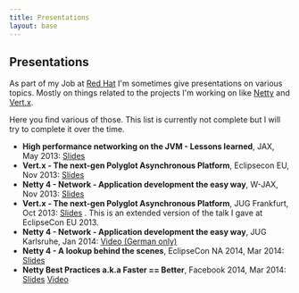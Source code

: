 ```yaml
---
title: Presentations
layout: base
---
```


## Presentations

As part of my Job at [Red Hat](http://www.redhat.com) I'm sometimes give presentations on various topics. Mostly on things related to the projects I'm working on like [Netty](http://netty.io) and [Vert.x](http://vertx.io).

Here you find various of those. This list is currently not complete but I will try to complete it over the time.

  * __High performance networking on the JVM - Lessons learned__, JAX, May 2013:  [Slides](/presentations/2013-jax-networking-on-jvm)
  * __Vert.x - The next-gen Polyglot Asynchronous Platform__, Eclipsecon EU, Nov 2013:  [Slides](/presentations/2013-eclipsecon-eu-vertx)
  * __Netty 4 - Network - Application development the easy way__, W-JAX, Nov 2013:  [Slides](/presentations/2013-wjax-netty)
  * __Vert.x - The next-gen Polyglot Asynchronous Platform__, JUG Frankfurt, Oct 2013:  [Slides](/presentations/2013-jugffm-vertx) . This is an extended version of the talk I gave at EclipseCon EU 2013.
  * __Netty 4 - Network - Application development the easy way__, JUG Karlsruhe, Jan 2014:  [Video (German only)](http://parleys.com/play/52efea9be4b0e5728b25ef0a)
  * __Netty 4 - A lookup behind the scenes__, EclipseCon NA 2014, Mar 2014:  [Slides](/presentations/2014-eclipsecon-na-netty/slides.html)
  * __Netty Best Practices a.k.a Faster == Better__, Facebook 2014, Mar 2014:  [Slides](/presentations/2014-facebook-eng-netty/slides.html) [Video](https://www.youtube.com/watch?v=_GRIyCMNGGI)

